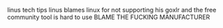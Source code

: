 linus tech tips
linus blames linux for not supporting his goxlr and the free community tool is hard to use
BLAME THE FUCKING MANUFACTURER